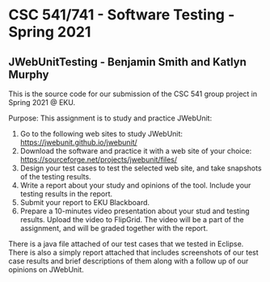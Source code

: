 # CSC 541/741 - Software Testing - Spring 2021 

## JWebUnitTesting - Benjamin Smith and Katlyn Murphy

This is the source code for our submission of the CSC 541 group project in Spring 2021 @ EKU.

Purpose: This assignment is to study and practice JWebUnit: 
1. Go to the following web sites to study JWebUnit: https://jwebunit.github.io/jwebunit/
2.	Download the software and practice it with a web site of your choice: https://sourceforge.net/projects/jwebunit/files/
3.	Design your test cases to test the selected web site, and take snapshots of the testing results.
4.	Write a report about your study and opinions of the tool.  Include your testing results in the report. 
5.	Submit your report to EKU Blackboard.
6.	Prepare a 10-minutes video presentation about your stud and testing results.  Upload the video to FlipGrid. The video will be a part of the assignment, and will be graded together with the report.

There is a java file attached of our test cases that we tested in Eclipse. There is also a simply report attached that includes screenshots of our test case results and brief descriptions of them along with a follow up of our opinions on JWebUnit.


